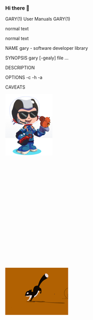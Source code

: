 ### Hi there 👋

GARY(1) User Manuals GARY(1)

normal text

normal text

NAME
gary - software developer library

SYNOPSIS
gary [-gealy] file ...

DESCRIPTION

OPTIONS
-c
-h
-a

CAVEATS


<img src="./assets/octocat-avatar.jpg" width="150"> <img height="350" hspace="300"/> <img src="./assets/running-sql.gif" width="200">

<!--
**GaryGealy/GaryGealy** is a ✨ _special_ ✨ repository because its `README.md` (this file) appears on your GitHub profile.

Here are some ideas to get you started:

- 🔭 I’m currently working on ...
- 🌱 I’m currently learning ...
- 👯 I’m looking to collaborate on ...
- 🤔 I’m looking for help with ...
- 💬 Ask me about ...
- 📫 How to reach me: ...
- 😄 Pronouns: ...
- ⚡ Fun fact: ...
-->
